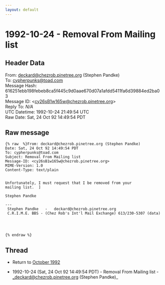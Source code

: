 ```yaml
---
layout: default
---
```


# 1992-10-24 - Removal From Mailing list

## Header Data

From: deckard@chezrob.pinetree.org (Stephen Pandke)<br>
To: cypherpunks@toad.com<br>
Message Hash: 616251ebb198febeb8ca5f445c9d0aae670d07a1afdd5411fa6d39884ed2ba03<br>
Message ID: \<cy26sB1w165w@chezrob.pinetree.org\><br>
Reply To: _N/A_<br>
UTC Datetime: 1992-10-24 21:49:54 UTC<br>
Raw Date: Sat, 24 Oct 92 14:49:54 PDT<br>

## Raw message

```
{% raw  %}From: deckard@chezrob.pinetree.org (Stephen Pandke)
Date: Sat, 24 Oct 92 14:49:54 PDT
To: cypherpunks@toad.com
Subject: Removal From Mailing list
Message-ID: <cy26sB1w165w@chezrob.pinetree.org>
MIME-Version: 1.0
Content-Type: text/plain


Unfortunately, I must request that I be removed from your
mailing list.  ]

Stephen Pandke

---
 Stephen Pandke   -   deckard@chezrob.pinetree.org
 C.R.I.M.E. BBS - (Chez Rob's Int'l Mail Exchange) 613/230-5307 (data)




{% endraw %}
```

## Thread

+ Return to [October 1992](/years/1992/10)

+ 1992-10-24 (Sat, 24 Oct 92 14:49:54 PDT) - Removal From Mailing list - _deckard@chezrob.pinetree.org (Stephen Pandke)_

